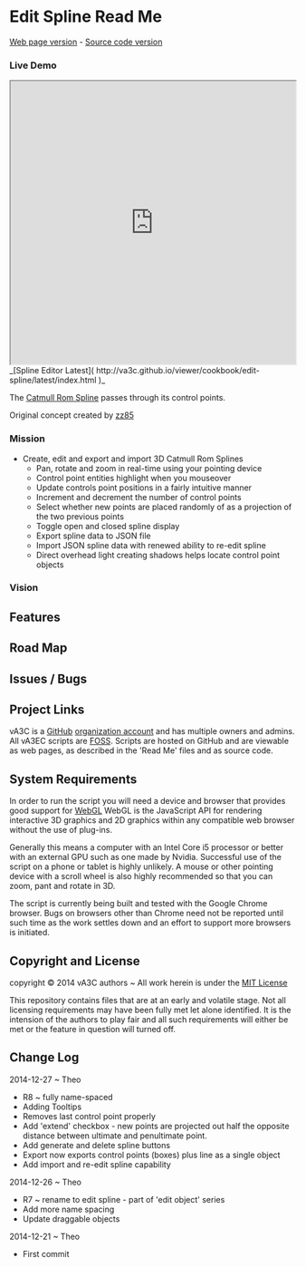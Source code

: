 Edit Spline Read Me
===
[Web page version]( http://va3c.github.io/viewer/cookbook/edit-spline/ ) - 
[Source code version]( https://github.com/va3c/viewer/tree/gh-pages/cookbook/edit-spline/ )


### Live Demo

<iframe src="http://va3c.github.io/viewer/cookbook/edit-spline/latest/index.html" width=100% height=500px class='overview' >
There is an `iframe` here. It is not visible when viewed on github.com. To view, please see 'Project Links' below.
</iframe>
_[Spline Editor Latest]( http://va3c.github.io/viewer/cookbook/edit-spline/latest/index.html )_  


The [Catmull Rom Spline](  http://en.wikipedia.org/wiki/Cubic_Hermite_spline#Catmull.E2.80.93Rom_spline ) passes through its control points.

Original concept created by [zz85]( https://github.com/zz85/ThreeLabs/blob/master/spline3editor.html )


### Mission  
<!-- a statement of a rationale, applicable now as well as in the future -->

* Create, edit and export and import 3D Catmull Rom Splines 
	* Pan, rotate and zoom in real-time using your pointing device
	* Control point entities highlight when you mouseover
	* Update controls point positions in a fairly intuitive manner
	* Increment and decrement the number of control points
	* Select whether new points are placed randomly of as a projection of the two previous points
	* Toggle open and closed spline display
	* Export spline data to JSON file
	* Import JSON spline data with renewed ability to re-edit spline
	* Direct overhead light creating shadows helps locate control point objects

### Vision  
<!--  a descriptive picture of a desired future state -->


## Features
<!-- and benefits -->


## Road Map


## Issues / Bugs


## Project Links
vA3C is a [GitHub]( http://github.com) [organization account]( https://help.github.com/articles/what-s-the-difference-between-user-and-organization-accounts ) and has multiple owners and admins. 
All vA3EC scripts are [FOSS]( https://en.wikipedia.org/wiki/Free_and_open-source_software ).
Scripts are hosted on GitHub and are viewable as web pages, as described in the 'Read Me' files and as source code.

## System Requirements

In order to run the script you will need a device and browser that provides good support for [WebGL](http://get.webgl.org/)
WebGL is the JavaScript API for rendering interactive 3D graphics and 2D graphics within any compatible web browser without the use of plug-ins. 

Generally this means a computer with an Intel Core i5 processor or better with an external GPU such as one made by Nvidia. 
Successful use of the script on a phone or tablet is highly unlikely. 
A mouse or other pointing device with a scroll wheel is also highly recommended so that you can zoom, pant and rotate in 3D.
 
The script is currently being built and tested with the Google Chrome browser. 
Bugs on browsers other than Chrome need not be reported until such time as the work settles down and an effort to support more browsers is initiated.


## Copyright and License

copyright &copy; 2014 vA3C authors ~ 
All work herein is under the [MIT License]( http://jaanga.github.io/libs/jaanga-copyright-and-mit-license.md )

This repository contains files that are at an early and volatile stage. Not all licensing requirements may have been fully met let alone identified. It is the intension of the authors to play fair and all such requirements will either be met or the feature in question will turned off.


## Change Log

2014-12-27 ~ Theo

* R8 ~ fully name-spaced
* Adding Tooltips
* Removes last control point properly
* Add 'extend' checkbox - new points are projected out half the opposite distance between ultimate and penultimate point.
* Add generate and delete spline buttons
* Export now exports control points (boxes) plus line as a single object
* Add import and re-edit spline capability

2014-12-26 ~ Theo

* R7 ~ rename to edit spline - part of 'edit object' series
* Add more name spacing
* Update draggable objects


2014-12-21 ~ Theo

* First commit